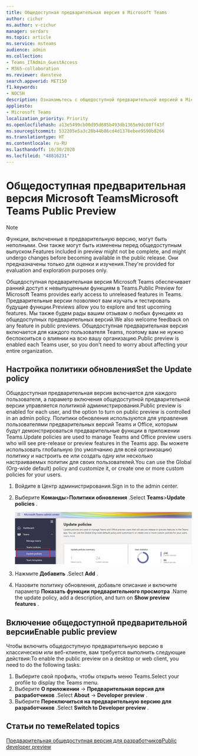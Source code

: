 ```yaml
---
title: Общедоступная предварительная версия в Microsoft Teams
author: cichur
ms.author: v-cichur
manager: serdars
ms.topic: article
ms.service: msteams
audience: admin
ms.collection:
- Teams_ITAdmin_GuestAccess
- M365-collaboration
ms.reviewer: dansteve
search.appverid: MET150
f1.keywords:
- NOCSH
description: Ознакомьтесь с общедоступной предварительной версией в Microsoft Teams. Опробуйте новые возможности и поделитесь отзывами.
appliesto:
- Microsoft Teams
localization_priority: Priority
ms.openlocfilehash: a13e5499cb00d95d685b493db1365e9dc08ff43f
ms.sourcegitcommit: 532205e5a3c28b44b86cd4d1376ebee9590b8266
ms.translationtype: HT
ms.contentlocale: ru-RU
ms.lasthandoff: 10/30/2020
ms.locfileid: "48816231"
---
```

# <a name="microsoft-teams-public-preview"></a><span data-ttu-id="ef179-104">Общедоступная предварительная версия Microsoft Teams</span><span class="sxs-lookup"><span data-stu-id="ef179-104">Microsoft Teams Public Preview</span></span>

> [!NOTE]
> <span data-ttu-id="ef179-105">Функции, включенные в предварительную версию, могут быть неполными. Они также могут быть изменены перед общедоступным выпуском.</span><span class="sxs-lookup"><span data-stu-id="ef179-105">Features included in preview might not be complete, and might undergo changes before becoming available in the public release.</span></span> <span data-ttu-id="ef179-106">Они предназначены только для оценки и изучения.</span><span class="sxs-lookup"><span data-stu-id="ef179-106">They're provided for evaluation and exploration purposes only.</span></span>

<span data-ttu-id="ef179-107">Общедоступная предварительная версия Microsoft Teams обеспечивает ранний доступ к невыпущенным функциям в Teams.</span><span class="sxs-lookup"><span data-stu-id="ef179-107">Public Preview for Microsoft Teams provides early access to unreleased features in Teams.</span></span> <span data-ttu-id="ef179-108">Предварительные версии позволяют вам изучать и тестировать будущие функции.</span><span class="sxs-lookup"><span data-stu-id="ef179-108">Previews allow you to explore and test upcoming features.</span></span> <span data-ttu-id="ef179-109">Мы также будем рады вашим отзывам о любых функциях из общедоступных предварительных версий.</span><span class="sxs-lookup"><span data-stu-id="ef179-109">We also welcome feedback on any feature in public previews.</span></span> <span data-ttu-id="ef179-110">Общедоступная предварительная версия включается для каждого пользователя Teams, поэтому вам не нужно беспокоиться о влиянии на всю вашу организацию.</span><span class="sxs-lookup"><span data-stu-id="ef179-110">Public preview is enabled each Teams user, so you don't need to worry about affecting your entire organization.</span></span>

## <a name="set-the-update-policy"></a><span data-ttu-id="ef179-111">Настройка политики обновления</span><span class="sxs-lookup"><span data-stu-id="ef179-111">Set the Update policy</span></span>

 <span data-ttu-id="ef179-112">Общедоступная предварительная версия включается для каждого пользователя, а параметр включения общедоступной предварительной версии управляется политикой администрирования.</span><span class="sxs-lookup"><span data-stu-id="ef179-112">Public preview is enabled for each user, and the option to turn on public preview is controlled in an admin policy.</span></span> <span data-ttu-id="ef179-113">Политики обновления используются для управления пользователями предварительных версий Teams и Office, которым будут демонстрироваться предварительные функции в приложении Teams.</span><span class="sxs-lookup"><span data-stu-id="ef179-113">Update policies are used to manage Teams and Office preview users who will see pre-release or preview features in the Teams app.</span></span> <span data-ttu-id="ef179-114">Вы можете использовать глобальную (по умолчанию для всей организации) политику и настроить ее или создать одну или несколько настраиваемых политик для своих пользователей.</span><span class="sxs-lookup"><span data-stu-id="ef179-114">You can use the Global (Org-wide default) policy and customize it, or create one or more custom policies for your users.</span></span>

1. <span data-ttu-id="ef179-115">Войдите в Центр администрирования.</span><span class="sxs-lookup"><span data-stu-id="ef179-115">Sign in to the admin center.</span></span>
2. <span data-ttu-id="ef179-116">Выберите **Команды**>**Политики обновления** .</span><span class="sxs-lookup"><span data-stu-id="ef179-116">Select **Teams**>**Update policies** .</span></span>

   ![Выбор параметра "Политики обновления"](media/updatePolicies.png)

3. <span data-ttu-id="ef179-118">Нажмите **Добавить** .</span><span class="sxs-lookup"><span data-stu-id="ef179-118">Select **Add** .</span></span>
4. <span data-ttu-id="ef179-119">Назовите политику обновления, добавьте описание и включите параметр **Показать функции предварительного просмотра** .</span><span class="sxs-lookup"><span data-stu-id="ef179-119">Name the update policy, add a description, and turn on **Show preview features** .</span></span>

## <a name="enable-public-preview"></a><span data-ttu-id="ef179-120">Включение общедоступной предварительной версии</span><span class="sxs-lookup"><span data-stu-id="ef179-120">Enable public preview</span></span>

<span data-ttu-id="ef179-121">Чтобы включить общедоступную предварительную версию в классическом или веб-клиенте, вам требуется выполнить следующие действия:</span><span class="sxs-lookup"><span data-stu-id="ef179-121">To enable the public preview on a desktop or web client, you need to do the following tasks:</span></span>

1. <span data-ttu-id="ef179-122">Выберите свой профиль, чтобы открыть меню Teams.</span><span class="sxs-lookup"><span data-stu-id="ef179-122">Select your profile to display the Teams menu.</span></span>
2. <span data-ttu-id="ef179-123">Выберите **О приложении** → **Предварительная версия для разработчиков** .</span><span class="sxs-lookup"><span data-stu-id="ef179-123">Select **About** → **Developer preview** .</span></span>
3. <span data-ttu-id="ef179-124">Выберите **Переключиться на предварительную версию для разработчиков** .</span><span class="sxs-lookup"><span data-stu-id="ef179-124">Select **Switch to Developer preview** .</span></span>

## <a name="related-topics"></a><span data-ttu-id="ef179-125">Статьи по теме</span><span class="sxs-lookup"><span data-stu-id="ef179-125">Related topics</span></span>

[<span data-ttu-id="ef179-126">Предварительная общедоступная версия для разработчиков</span><span class="sxs-lookup"><span data-stu-id="ef179-126">Public developer preview</span></span>](https://docs.microsoft.com/microsoftteams/platform/resources/dev-preview/developer-preview-intro)
